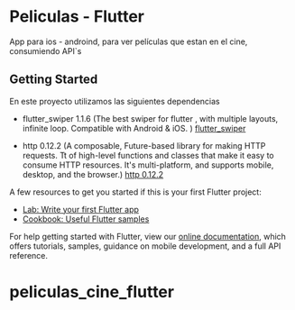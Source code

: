 # Peliculas - Flutter

App para ios - androind, para ver películas que estan en el cine, consumiendo API`s

## Getting Started

En este proyecto utilizamos las siguientes dependencias

- flutter_swiper 1.1.6 (The best swiper for flutter , with multiple layouts, infinite loop. Compatible with Android & iOS. ) [flutter_swiper](https://pub.dev/packages/flutter_swiper)

- http 0.12.2 (A composable, Future-based library for making HTTP requests. Tt of high-level functions and classes that make it easy to consume HTTP resources. It's multi-platform, and supports mobile, desktop, and the browser.) [http 0.12.2](https://pub.dev/packages/http)



A few resources to get you started if this is your first Flutter project:

- [Lab: Write your first Flutter app](https://flutter.dev/docs/get-started/codelab)
- [Cookbook: Useful Flutter samples](https://flutter.dev/docs/cookbook)

For help getting started with Flutter, view our
[online documentation](https://flutter.dev/docs), which offers tutorials,
samples, guidance on mobile development, and a full API reference.
# peliculas_cine_flutter
